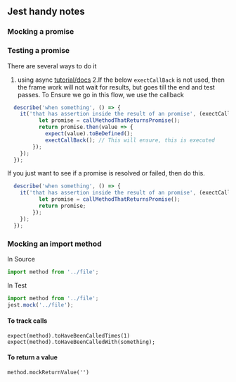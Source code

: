 ## Jest handy notes

### Mocking a promise

### Testing a promise

There are several ways to do it 
1. using async [tutorial/docs](https://jestjs.io/docs/en/tutorial-async)
2.If the below `exectCallBack` is not used, then the frame work will not wait for results, but goes till the end and test passes. To Ensure we go in this flow, we use the callback
```js
  describe('when something', () => {
    it('that has assertion inside the result of an promise', (exectCallBack) => {
          let promise = callMethodThatReturnsPromise();
          return promise.then(value => {
            expect(value).toBeDefined();
            exectCallBack(); // This will ensure, this is executed
        });
    });
  });
```

If you just want to see if a promise is resolved or failed, then do this.
```js
  describe('when something', () => {
    it('that has assertion inside the result of an promise', (exectCallBack) => {
          let promise = callMethodThatReturnsPromise();
          return promise;
        });
    });
  });
```

### Mocking an import method

In Source
```js
import method from '../file';
```
In Test
```js
import method from '../file';
jest.mock('../file');
```
#### To track calls
```
expect(method).toHaveBeenCalledTimes(1)
expect(method).toHaveBeenCalledWith(something);
```

#### To return a value
```
method.mockReturnValue('')
```

